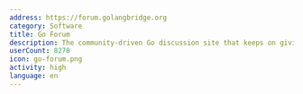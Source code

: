 ```yaml
---
address: https://forum.golangbridge.org
category: Software
title: Go Forum
description: The community-driven Go discussion site that keeps on giving
userCount: 8278
icon: go-forum.png
activity: high
language: en
---
```

